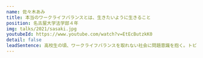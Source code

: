 ```yaml
---
name: 佐々木あみ
title: 本当のワークライフバランスとは、生きたいように生きること
position: 名古屋大学法学部４年
img: talks/2021/sasaki.jpg
youtubeId: https://www.youtube.com/watch?v=EtEcButzkK0
detail: false
leadSentence: 高校生の頃、ワークライフバランスを取れない社会に問題意識を抱く。トビタテ留学JAPAN11期生として北欧・スウェーデンに留学し、人々のリアルなワークライフバランスを学ぶため、３0人以上にインタビュー調査を行った。
---
```

